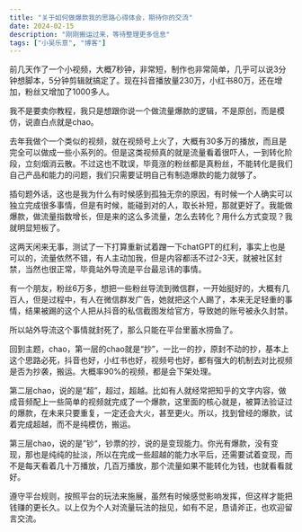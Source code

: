 ```yaml
---
title: "关于如何做爆款我的思路心得体会，期待你的交流"
date: 2024-02-15
description: "刚刚搬运过来，等待整理更多信息"
tags: ["小吴乐意", "博客"]
---
```


前几天作了一个小视频，大概7秒钟，非常短，制作也非常简单，几乎可以说3分钟想脚本，5分钟剪辑就搞定了。现在抖音播放量230万，小红书80万，还在增加，粉丝又增加了1000多人。


我不是要卖你教程，我只是想跟你说一个做流量爆款的逻辑，不是原创，而是模仿，说直白点就是chao。

去年我做个一个类似的视频，就在视频号上火了，大概有30多万的播放，而且是完全可以做成一些小系列的。但是这类视频真的就是流量看着很吓人，一到转化阶段，立刻烟消云散。不过这也不耽误，毕竟涨的粉丝都是真粉丝，不能转化是我们自己产品和能力的问题，我们只需要证明自己有制造爆款的能力就够了。

插句题外话，这也是我为什么有时候感到孤独无奈的原因，有时候一个人确实可以独立完成很多事情，但是有时候，能碰到对的人，取长补短，那就更好了。我能做爆款，做流量指数增长，但是来的这么多流量，怎么去转化？用什么方式变现？我就明显短板了。

这两天闲来无事，测试了一下打算重新试着蹭一下chatGPT的红利，事实上也是可以的，流量依然不错，有人主动加我，但是内容都活不过2-3天，就被社区封禁，当然也很正常，毕竟站外导流是平台最忌讳的事情。

有一个朋友，粉丝6万多，想把一些粉丝导流到微信群，一开始挺好的，大概有几百人，但是过程中，有人在微信群发广告，她就把这个人踢了，本来无足轻重的事情，结果被踢的这个人把从抖音的私信截图发给官方，导致她的账号被永久封禁。

所以站外导流这个事情就封死了，那么只能在平台里蓄水捞鱼了。

回到主题，chao，第一层的chao就是“抄”，一比一的抄，原封不动的抄，基本上这个思路必死，抖音也好，小红书也好，视频号也好，都有强大的机制去对比视频是否为抄袭，搬运。大概率90%的视频，都是会下架处理。

第二层chao，说的是“超”，超过，超越。比如有人就经常把知乎的文字内容，做成音频配上一些简单的视频就完成了一个爆款，这里面的核心就是，被算法验证过的爆款，在未来只要重复，一定还会大火，甚至更火。所以，找到曾经的爆款，试着完成超越，而不是纯模仿，搬运。

第三层chao，说的是”钞“，钞票的抄，说的是变现能力。你光有爆款，没有变现，那也是纯纯的扯淡，所以在完成一些超越的能力水平后，还需要试着变现，而不是每天看着几十万播放，几百万播放，那个流量如果不能转化为钱，也就看看就好。

遵守平台规则，按照平台的玩法来施展，虽然有时候感觉影响发挥，但这样才能把钱赚的更长久。以上仅为个人对流量玩法的拙见，如有不足，恳请斧正，也欢迎留言交流。
